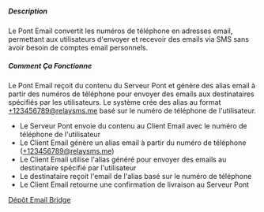 ##### Description

Le Pont Email convertit les numéros de téléphone en adresses email, permettant aux utilisateurs d'envoyer et recevoir des emails via SMS sans avoir besoin de comptes email personnels.

##### Comment Ça Fonctionne

Le Pont Email reçoit du contenu du Serveur Pont et génère des alias email à partir des numéros de téléphone pour envoyer des emails aux destinataires spécifiés par les utilisateurs. Le système crée des alias au format +123456789@relaysms.me basé sur le numéro de téléphone de l'utilisateur.

- Le Serveur Pont envoie du contenu au Client Email avec le numéro de téléphone de l'utilisateur
- Le Client Email génère un alias email à partir du numéro de téléphone (+123456789@relaysms.me)
- Le Client Email utilise l'alias généré pour envoyer des emails au destinataire spécifié par l'utilisateur
- Le destinataire reçoit l'email de l'alias basé sur le numéro de téléphone
- Le Client Email retourne une confirmation de livraison au Serveur Pont

[Dépôt Email Bridge](https://github.com/smswithoutborders/RelaySMS-Bridge-EmailClient)
